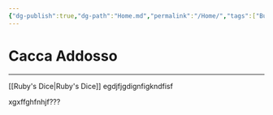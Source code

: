```yaml
---
{"dg-publish":true,"dg-path":"Home.md","permalink":"/Home/","tags":["Bullet","gardenEntry","gardenEntry"]}
---
```


# Cacca Addosso
--- 
[[Ruby's Dice\|Ruby's Dice]]
egdjfjgdignfigkndfisf

xgxffghfnhjf???